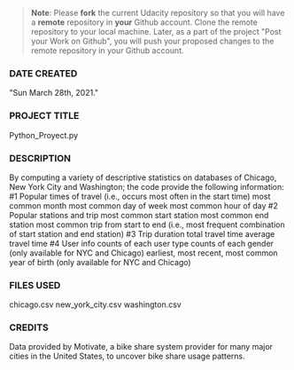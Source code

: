 >**Note**: Please **fork** the current Udacity repository so that you will have a **remote** repository in **your** Github account. Clone the remote repository to your local machine. Later, as a part of the project "Post your Work on Github", you will push your proposed changes to the remote repository in your Github account.


### DATE CREATED
"Sun March 28th, 2021."

### PROJECT TITLE
Python_Proyect.py

### DESCRIPTION
By computing a variety of descriptive statistics on databases of Chicago, New York City and Washington; the code provide the following information:
#1 Popular times of travel (i.e., occurs most often in the start time)
most common month
most common day of week
most common hour of day
#2 Popular stations and trip
most common start station
most common end station
most common trip from start to end (i.e., most frequent combination of start station and end station)
#3 Trip duration
total travel time
average travel time
#4 User info
counts of each user type
counts of each gender (only available for NYC and Chicago)
earliest, most recent, most common year of birth (only available for NYC and Chicago)

### FILES USED
chicago.csv
new_york_city.csv
washington.csv

### CREDITS
Data provided by Motivate, a bike share system provider for many major cities in the United States, to uncover bike share usage patterns.
